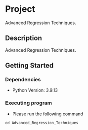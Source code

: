 # Project

Advanced Regression Techniques.

## Description

Advanced Regression Techniques.

## Getting Started

### Dependencies

* Python Version: 3.9.13

### Executing program

* Please run the following command
```
cd Advanced_Regression_Techniques
```
